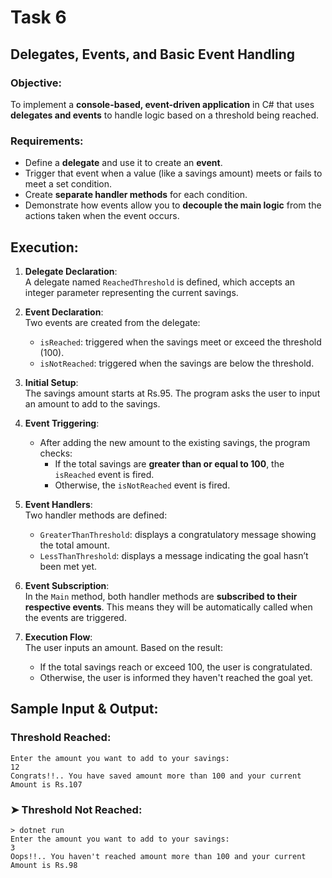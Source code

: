 
# Task 6

## Delegates, Events, and Basic Event Handling

### Objective:
To implement a **console-based, event-driven application** in C# that uses **delegates and events** to handle logic based on a threshold being reached.



### Requirements:
- Define a **delegate** and use it to create an **event**.
- Trigger that event when a value (like a savings amount) meets or fails to meet a set condition.
- Create **separate handler methods** for each condition.
- Demonstrate how events allow you to **decouple the main logic** from the actions taken when the event occurs.



## Execution:

1. **Delegate Declaration**:  
   A delegate named `ReachedThreshold` is defined, which accepts an integer parameter representing the current savings.

2. **Event Declaration**:  
   Two events are created from the delegate:
   - `isReached`: triggered when the savings meet or exceed the threshold (100).
   - `isNotReached`: triggered when the savings are below the threshold.

3. **Initial Setup**:  
   The savings amount starts at Rs.95. The program asks the user to input an amount to add to the savings.

4. **Event Triggering**:  
   - After adding the new amount to the existing savings, the program checks:
     - If the total savings are **greater than or equal to 100**, the `isReached` event is fired.
     - Otherwise, the `isNotReached` event is fired.

5. **Event Handlers**:  
   Two handler methods are defined:
   - `GreaterThanThreshold`: displays a congratulatory message showing the total amount.
   - `LessThanThreshold`: displays a message indicating the goal hasn’t been met yet.

6. **Event Subscription**:  
   In the `Main` method, both handler methods are **subscribed to their respective events**. This means they will be automatically called when the events are triggered.

7. **Execution Flow**:  
   The user inputs an amount. Based on the result:
   - If the total savings reach or exceed 100, the user is congratulated.
   - Otherwise, the user is informed they haven't reached the goal yet.


## Sample Input & Output:

### Threshold Reached:

```
Enter the amount you want to add to your savings:
12
Congrats!!.. You have saved amount more than 100 and your current Amount is Rs.107
```

### ➤ Threshold Not Reached:

```
> dotnet run
Enter the amount you want to add to your savings:
3
Oops!!.. You haven't reached amount more than 100 and your current Amount is Rs.98
```